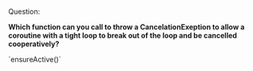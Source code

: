 Question:

**Which function can you call to throw a CancelationExeption to allow a coroutine with a tight loop to break out of the loop and be cancelled cooperatively?**

<div class="hint">
  `ensureActive()`
</div>